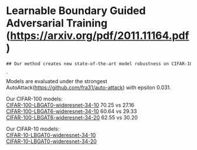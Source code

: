  
# Learnable Boundary Guided Adversarial Training (https://arxiv.org/pdf/2011.11164.pdf)

```diff
## Our method creates new state-of-the-art model robustness on CIFAR-100 while preserving high natural accuracy up to 2020/11/25!  
``` 
  `  
Models are evaluated under the strongest AutoAttack(https://github.com/fra31/auto-attack) with epsilon 0.031.

Our CIFAR-100 models:  
[CIFAR-100-LBGAT0-wideresnet-34-10](https://drive.google.com/file/d/1CijxcgW1U8yfrB3n4dyxUbcotVaxyZyA/view?usp=sharing) 70.25 vs 27.16                                             
[CIFAR-100-LBGAT6-wideresnet-34-10](https://drive.google.com/file/d/1pzheoiTtoh0qKWcyjFwwxFK6GL0yXAQI/view?usp=sharing) 60.64 vs 29.33    
[CIFAR-100-LBGAT6-wideresnet-34-20](https://drive.google.com/file/d/18iond836snl_chrBL0s7f_BY-5AUWfej/view?usp=sharing) 62.55 vs 30.20    


Our CIFAR-10 models:  
[CIFAR-10-LBGAT0-wideresnet-34-10](https://drive.google.com/file/d/1JufuOi5szINv2oSZ7iNnFrKzNaXiLG1-/view?usp=sharing)  
[CIFAR-10-LBGAT0-wideresnet-34-20](https://drive.google.com/file/d/1RpqN3QwD7-QNIFGQfqcFG9FOQTAg4LOm/view?usp=sharing)  
